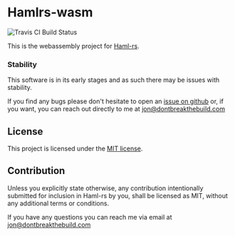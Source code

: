# Hamlrs-wasm
![Travis CI Build Status](https://travis-ci.org/Haml-rs/hamlrs-wasm.svg?branch=master)

This is the webassembly project for [Haml-rs](https://github.com/Haml-rs/haml-rs).

### Stability

This software is in its early stages and as such there may be issues with stability.

If you find any bugs please don't hesitate to open an [issue on github](https://github.com/Haml-rs/hamlrs-wasm/issues) or, if you want, you can reach out directly to me at jon@dontbreakthebuild.com

## License

This project is licensed under the [MIT license](https://github.com/Haml-rs/hamlrs-wasm/blob/master/LICENSE).

## Contribution

Unless you explicitly state otherwise, any contribution intentionally submitted for inclusion in Haml-rs by you, shall be licensed as MIT, without any additional terms or conditions.


If you have any questions you can reach me via email at jon@dontbreakthebuild.com